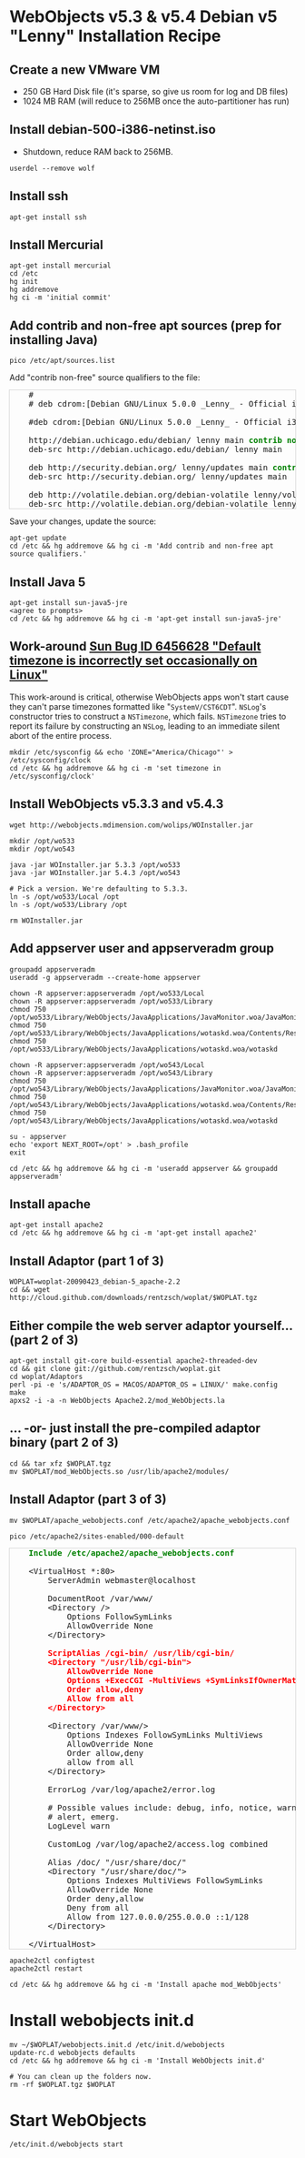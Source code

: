 # WebObjects v5.3 & v5.4 Debian v5 "Lenny" Installation Recipe

## Create a new VMware VM

* 250 GB Hard Disk file (it's sparse, so give us room for log and DB files)
* 1024 MB RAM (will reduce to 256MB once the auto-partitioner has run)

## Install debian-500-i386-netinst.iso

* Shutdown, reduce RAM back to 256MB.

`userdel --remove wolf`

## Install ssh

	apt-get install ssh

## Install Mercurial

	apt-get install mercurial
	cd /etc
	hg init
	hg addremove
	hg ci -m 'initial commit'

## Add contrib and non-free apt sources (prep for installing Java)

	pico /etc/apt/sources.list

Add "contrib non-free" source qualifiers to the file:

<style>
.add {
	font-weight: bold;
	color: green;
}
</style>

<pre style="outline:1px solid lightgray">
	# 
	# deb cdrom:[Debian GNU/Linux 5.0.0 _Lenny_ - Official i386 NETINST Binary-1 20090214-16:03]/ lenny main
	
	#deb cdrom:[Debian GNU/Linux 5.0.0 _Lenny_ - Official i386 NETINST Binary-1 20090214-16:03]/ lenny main
	
	http://debian.uchicago.edu/debian/ lenny main <span class="add" style="font-weight:bold;color:green">contrib non-free</span>
	deb-src http://debian.uchicago.edu/debian/ lenny main
	
	deb http://security.debian.org/ lenny/updates main <span style="font-weight:bold;color:green">contrib non-free</span>
	deb-src http://security.debian.org/ lenny/updates main
	
	deb http://volatile.debian.org/debian-volatile lenny/volatile main <span style="font-weight:bold;color:green">contrib non-free</span>
	deb-src http://volatile.debian.org/debian-volatile lenny/volatile main
</pre>

Save your changes, update the source:
	
	apt-get update
	cd /etc && hg addremove && hg ci -m 'Add contrib and non-free apt source qualifiers.'

## Install Java 5

	apt-get install sun-java5-jre
	<agree to prompts>
	cd /etc && hg addremove && hg ci -m 'apt-get install sun-java5-jre'

## Work-around [Sun Bug ID 6456628 "Default timezone is incorrectly set occasionally on Linux"](http://bugs.sun.com/bugdatabase/view_bug.do?bug_id=6456628)

This work-around is critical, otherwise WebObjects apps won't start cause they can't parse timezones formatted like "`SystemV/CST6CDT`". `NSLog`'s constructor tries to construct a `NSTimezone`, which fails. `NSTimezone` tries to report its failure by constructing an `NSLog`, leading to an immediate silent abort of the entire process.

	mkdir /etc/sysconfig && echo 'ZONE="America/Chicago"' > /etc/sysconfig/clock
	cd /etc && hg addremove && hg ci -m 'set timezone in /etc/sysconfig/clock'

## Install WebObjects v5.3.3 and v5.4.3

	wget http://webobjects.mdimension.com/wolips/WOInstaller.jar
	
	mkdir /opt/wo533
	mkdir /opt/wo543

	java -jar WOInstaller.jar 5.3.3 /opt/wo533
	java -jar WOInstaller.jar 5.4.3 /opt/wo543

	# Pick a version. We're defaulting to 5.3.3.
	ln -s /opt/wo533/Local /opt
	ln -s /opt/wo533/Library /opt

	rm WOInstaller.jar

## Add appserver user and appserveradm group

	groupadd appserveradm
	useradd -g appserveradm --create-home appserver
	
	chown -R appserver:appserveradm /opt/wo533/Local
	chown -R appserver:appserveradm /opt/wo533/Library
	chmod 750 /opt/wo533/Library/WebObjects/JavaApplications/JavaMonitor.woa/JavaMonitor
	chmod 750 /opt/wo533/Library/WebObjects/JavaApplications/wotaskd.woa/Contents/Resources/SpawnOfWotaskd.sh
	chmod 750 /opt/wo533/Library/WebObjects/JavaApplications/wotaskd.woa/wotaskd
	
	chown -R appserver:appserveradm /opt/wo543/Local
	chown -R appserver:appserveradm /opt/wo543/Library
	chmod 750 /opt/wo543/Library/WebObjects/JavaApplications/JavaMonitor.woa/JavaMonitor
	chmod 750 /opt/wo543/Library/WebObjects/JavaApplications/wotaskd.woa/Contents/Resources/SpawnOfWotaskd.sh
	chmod 750 /opt/wo543/Library/WebObjects/JavaApplications/wotaskd.woa/wotaskd
	
	su - appserver
	echo 'export NEXT_ROOT=/opt' > .bash_profile
	exit
	
	cd /etc && hg addremove && hg ci -m 'useradd appserver && groupadd appserveradm'

## Install apache

	apt-get install apache2
	cd /etc && hg addremove && hg ci -m 'apt-get install apache2'

## Install Adaptor (part 1 of 3)

	WOPLAT=woplat-20090423_debian-5_apache-2.2
	cd && wget http://cloud.github.com/downloads/rentzsch/woplat/$WOPLAT.tgz

## Either compile the web server adaptor yourself... (part 2 of 3)

	apt-get install git-core build-essential apache2-threaded-dev
	cd && git clone git://github.com/rentzsch/woplat.git
	cd woplat/Adaptors
	perl -pi -e 's/ADAPTOR_OS = MACOS/ADAPTOR_OS = LINUX/' make.config
	make
	apxs2 -i -a -n WebObjects Apache2.2/mod_WebObjects.la

## ... -or- just install the pre-compiled adaptor binary (part 2 of 3)

	cd && tar xfz $WOPLAT.tgz
	mv $WOPLAT/mod_WebObjects.so /usr/lib/apache2/modules/

## Install Adaptor (part 3 of 3)

	mv $WOPLAT/apache_webobjects.conf /etc/apache2/apache_webobjects.conf
	
	pico /etc/apache2/sites-enabled/000-default

<pre style="outline:1px solid lightgray">
	<span style="font-weight:bold;color:green">Include /etc/apache2/apache_webobjects.conf</span>
	
	&lt;VirtualHost *:80>
		ServerAdmin webmaster@localhost
		
		DocumentRoot /var/www/
		&lt;Directory />
			Options FollowSymLinks
			AllowOverride None
		&lt;/Directory>
		
		<span style="font-weight:bold;color:red">ScriptAlias /cgi-bin/ /usr/lib/cgi-bin/
		&lt;Directory "/usr/lib/cgi-bin">
			AllowOverride None
			Options +ExecCGI -MultiViews +SymLinksIfOwnerMatch
			Order allow,deny
			Allow from all
		&lt;/Directory></span>
		
		&lt;Directory /var/www/>
			Options Indexes FollowSymLinks MultiViews
			AllowOverride None
			Order allow,deny
			allow from all
		&lt;/Directory>
	
		ErrorLog /var/log/apache2/error.log
	
		# Possible values include: debug, info, notice, warn, error, crit,
		# alert, emerg.
		LogLevel warn
	
		CustomLog /var/log/apache2/access.log combined
	
		Alias /doc/ "/usr/share/doc/"
		&lt;Directory "/usr/share/doc/">
			Options Indexes MultiViews FollowSymLinks
			AllowOverride None
			Order deny,allow
			Deny from all
			Allow from 127.0.0.0/255.0.0.0 ::1/128
		&lt;/Directory>
	
	&lt;/VirtualHost>
</pre>

	apache2ctl configtest
	apache2ctl restart
	
	cd /etc && hg addremove && hg ci -m 'Install apache mod_WebObjects'

# Install webobjects init.d

	mv ~/$WOPLAT/webobjects.init.d /etc/init.d/webobjects
	update-rc.d webobjects defaults
	cd /etc && hg addremove && hg ci -m 'Install WebObjects init.d'

	# You can clean up the folders now.
	rm -rf $WOPLAT.tgz $WOPLAT

# Start WebObjects

	/etc/init.d/webobjects start